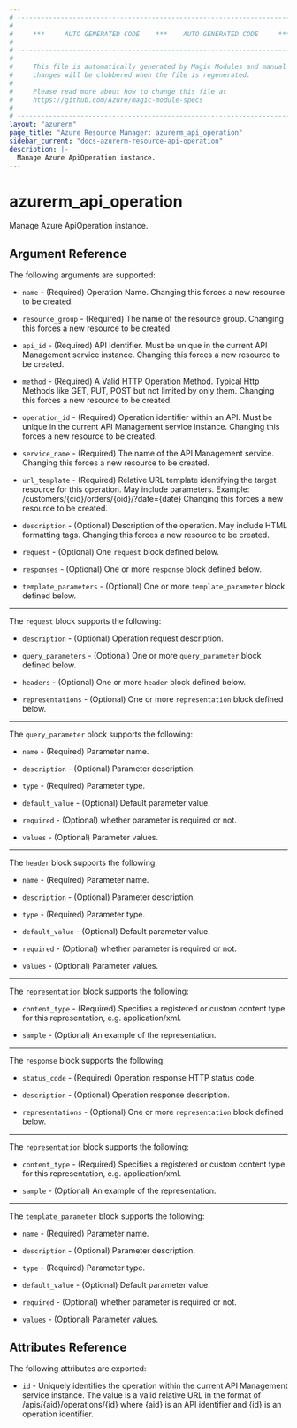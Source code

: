 ```yaml
---
# ----------------------------------------------------------------------------
#
#     ***     AUTO GENERATED CODE    ***    AUTO GENERATED CODE     ***
#
# ----------------------------------------------------------------------------
#
#     This file is automatically generated by Magic Modules and manual
#     changes will be clobbered when the file is regenerated.
#
#     Please read more about how to change this file at
#     https://github.com/Azure/magic-module-specs
#
# ----------------------------------------------------------------------------
layout: "azurerm"
page_title: "Azure Resource Manager: azurerm_api_operation"
sidebar_current: "docs-azurerm-resource-api-operation"
description: |-
  Manage Azure ApiOperation instance.
---
```


# azurerm_api_operation

Manage Azure ApiOperation instance.


## Argument Reference

The following arguments are supported:

* `name` - (Required) Operation Name. Changing this forces a new resource to be created.

* `resource_group` - (Required) The name of the resource group. Changing this forces a new resource to be created.

* `api_id` - (Required) API identifier. Must be unique in the current API Management service instance. Changing this forces a new resource to be created.

* `method` - (Required) A Valid HTTP Operation Method. Typical Http Methods like GET, PUT, POST but not limited by only them. Changing this forces a new resource to be created.

* `operation_id` - (Required) Operation identifier within an API. Must be unique in the current API Management service instance. Changing this forces a new resource to be created.

* `service_name` - (Required) The name of the API Management service. Changing this forces a new resource to be created.

* `url_template` - (Required) Relative URL template identifying the target resource for this operation. May include parameters. Example: /customers/{cid}/orders/{oid}/?date={date} Changing this forces a new resource to be created.

* `description` - (Optional) Description of the operation. May include HTML formatting tags. Changing this forces a new resource to be created.

* `request` - (Optional) One `request` block defined below.

* `responses` - (Optional) One or more `response` block defined below.

* `template_parameters` - (Optional) One or more `template_parameter` block defined below.

---

The `request` block supports the following:

* `description` - (Optional) Operation request description.

* `query_parameters` - (Optional) One or more `query_parameter` block defined below.

* `headers` - (Optional) One or more `header` block defined below.

* `representations` - (Optional) One or more `representation` block defined below.


---

The `query_parameter` block supports the following:

* `name` - (Required) Parameter name.

* `description` - (Optional) Parameter description.

* `type` - (Required) Parameter type.

* `default_value` - (Optional) Default parameter value.

* `required` - (Optional) whether parameter is required or not.

* `values` - (Optional) Parameter values.

---

The `header` block supports the following:

* `name` - (Required) Parameter name.

* `description` - (Optional) Parameter description.

* `type` - (Required) Parameter type.

* `default_value` - (Optional) Default parameter value.

* `required` - (Optional) whether parameter is required or not.

* `values` - (Optional) Parameter values.

---

The `representation` block supports the following:

* `content_type` - (Required) Specifies a registered or custom content type for this representation, e.g. application/xml.

* `sample` - (Optional) An example of the representation.

---

The `response` block supports the following:

* `status_code` - (Required) Operation response HTTP status code.

* `description` - (Optional) Operation response description.

* `representations` - (Optional) One or more `representation` block defined below.


---

The `representation` block supports the following:

* `content_type` - (Required) Specifies a registered or custom content type for this representation, e.g. application/xml.

* `sample` - (Optional) An example of the representation.

---

The `template_parameter` block supports the following:

* `name` - (Required) Parameter name.

* `description` - (Optional) Parameter description.

* `type` - (Required) Parameter type.

* `default_value` - (Optional) Default parameter value.

* `required` - (Optional) whether parameter is required or not.

* `values` - (Optional) Parameter values.

## Attributes Reference

The following attributes are exported:

* `id` - Uniquely identifies the operation within the current API Management service instance. The value is a valid relative URL in the format of /apis/{aid}/operations/{id} where {aid} is an API identifier and {id} is an operation identifier.

